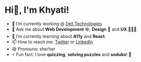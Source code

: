 # Hi👋, I'm Khyati!

<!--
**khyatibisht/khyatibisht** is a ✨ _special_ ✨ repository because its `README.md` (this file) appears on your GitHub profile.
Here are some ideas to get you started:
- 👯 I’m looking to collaborate on ...
- 🤔 I’m looking for help with ...
-->


- 🔭 I’m currently working @ [Dell Technologies](https://www.dell.com/en-in/dt/corporate/about-us/who-we-are.htm)
- 💬 Ask me about **Web Development** 🕸, **Design** 🎨 and **UX** 👩🏻‍💻
- 🌱 I’m currently learning about **A11y** and **React**.
- 📫 How to reach me: [Twitter](https://twitter.com/Khyati_Bisht) or [LinkedIn](https://www.linkedin.com/in/khyatibisht/)
- 😄 Pronouns: she/her
- ⚡ Fun fact: I love **quizzing**, **solving puzzles** and **soduko**! 🧩
